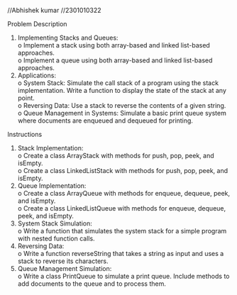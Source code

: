 //Abhishek kumar
//2301010322

Problem Description  
1. Implementing Stacks and Queues:  
o Implement a stack using both array-based and linked list-based approaches.  
o Implement a queue using both array-based and linked list-based approaches.  
2. Applications:  
o System Stack: Simulate the call stack of a program using the stack implementation. Write a 
function to display the state of the stack at any point.  
o Reversing Data: Use a stack to reverse the contents of a given string.  
o Queue Management in Systems: Simulate a basic print queue system where documents are 
enqueued and dequeued for printing.

Instructions  
1. Stack Implementation:  
o Create a class ArrayStack with methods for push, pop, peek, and isEmpty.  
o Create a class LinkedListStack with methods for push, pop, peek, and isEmpty.  
2. Queue Implementation:  
o Create a class ArrayQueue with methods for enqueue, dequeue, peek, and isEmpty.  
o Create a class LinkedListQueue with methods for enqueue, dequeue, peek, and isEmpty.  
3. System Stack Simulation:  
o Write a function that simulates the system stack for a simple program with nested function 
calls.  
4. Reversing Data:  
o Write a function reverseString that takes a string as input and uses a stack to reverse its 
characters.  
5. Queue Management Simulation:  
o Write a class PrintQueue to simulate a print queue. Include methods to add documents to 
the queue and to process them. 
